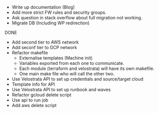 + Write up documentation (Blog)
+ Add more strict FW rules and security groups.
+ Ask question in stack overflow about full migration not working.
+ Migrate DB (Including WP redirection)


DONE
+ Add second tier to AWS network
+ Add seconf tier to GCP network
+ Refactor makefile
    + Externalise templates (Machine init)
    + Variables exported from each one to communicate.
    + Each module (terraform and velostrata) will have its own makefile.
    + One main make file who will call the other two.
+ Use Velostrata API to set up credentials and source/target cloud
+ Template info for API
+ Use Velostrata API to set up runbook and waves
+ Refactor gcloud delete script
+ Use api to run job
+ Add aws delete script

